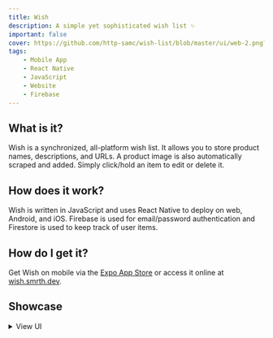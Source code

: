 ```yaml
---
title: Wish
description: A simple yet sophisticated wish list ✨
important: false
cover: https://github.com/http-samc/wish-list/blob/master/ui/web-2.png?raw=true
tags:
    - Mobile App
    - React Native
    - JavaScript
    - Website
    - Firebase
---
```


## What is it?
Wish is a synchronized, all-platform wish list. It allows you to store product names, descriptions, and URLs. A product image is also automatically scraped and added. Simply click/hold an item to edit or delete it.

## How does it work?
Wish is written in JavaScript and uses React Native to deploy on web, Android, and iOS. Firebase is used for email/password authentication and Firestore is used to keep track of user items.

## How do I get it?
Get Wish on mobile via the [Expo App Store](https://expo.dev/@http-samc/wish-list) or access it online at [wish.smrth.dev](https://wish.smrth.dev).

## Showcase

<details>
<summary>View UI</summary>

![Android Auth](https://github.com/http-samc/wish-list/blob/master/ui/android-1.png?raw=true)

![iOS Auth](https://github.com/http-samc/wish-list/blob/master/ui/ios-1.png?raw=true)

[![ Web Auth](https://github.com/http-samc/wish-list/blob/master/ui/web-1.png?raw=true)](https://wish.smrth.dev)

![Android Home](https://github.com/http-samc/wish-list/blob/master/ui/android-2.png?raw=true)

![iOS Home](https://github.com/http-samc/wish-list/blob/master/ui/ios-2.png?raw=true)

[![ Web Home](https://github.com/http-samc/wish-list/blob/master/ui/web-2.png?raw=true)](https://wish.smrth.dev)

![Android Edit](https://github.com/http-samc/wish-list/blob/master/ui/android-3.png?raw=true)

![iOS Edit](https://github.com/http-samc/wish-list/blob/master/ui/ios-3.png?raw=true)

[![ Web Edit](https://github.com/http-samc/wish-list/blob/master/ui/web-3.png?raw=true)](https://wish.smrth.dev)

![Android Create](https://github.com/http-samc/wish-list/blob/master/ui/android-4.png?raw=true)

![iOS Create](https://github.com/http-samc/wish-list/blob/master/ui/ios-4.png?raw=true)

[![ Web Create](https://github.com/http-samc/wish-list/blob/master/ui/web-4.png?raw=true)](https://wish.smrth.dev)

</details>